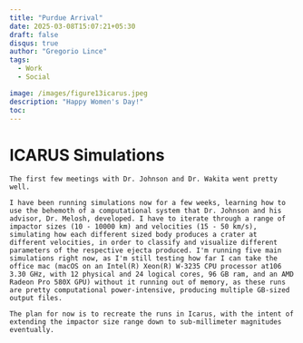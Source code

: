 ```yaml
---
title: "Purdue Arrival"
date: 2025-03-08T15:07:21+05:30
draft: false 
disqus: true
author: "Gregorio Lince"
tags:
  - Work
  - Social

image: /images/figure13icarus.jpeg
description: "Happy Women's Day!"
toc: 
---
```


# ICARUS Simulations
    The first few meetings with Dr. Johnson and Dr. Wakita went pretty well.

    I have been running simulations now for a few weeks, learning how to use the behemoth of a computational system that Dr. Johnson and his advisor, Dr. Melosh, developed. I have to iterate through a range of impactor sizes (10 - 10000 km) and velocities (15 - 50 km/s), simulating how each different sized body produces a crater at different velocities, in order to classify and visualize different parameters of the respective ejecta produced. I'm running five main simulations right now, as I'm still testing how far I can take the office mac (macOS on an Intel(R) Xeon(R) W-3235 CPU processor at106 3.30 GHz, with 12 physical and 24 logical cores, 96 GB ram, and an AMD Radeon Pro 580X GPU) without it running out of memory, as these runs are pretty computational power-intensive, producing multiple GB-sized output files.

    The plan for now is to recreate the runs in Icarus, with the intent of extending the impactor size range down to sub-millimeter magnitudes eventually. 


